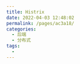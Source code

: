 ```yaml
---
title: Histrix
date: 2022-04-03 12:48:02
permalink: /pages/ac3a18/
categories:
  - 后端
  - 分布式
tags:
  - 
---
```

